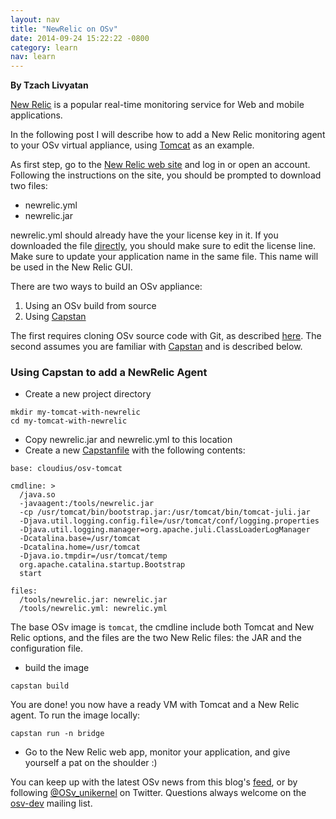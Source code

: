 ```yaml
---
layout: nav
title: "NewRelic on OSv"
date: 2014-09-24 15:22:22 -0800
category: learn
nav: learn
---
```


**By Tzach Livyatan**

[New Relic](http://newrelic.com/) is a popular real-time monitoring
service for Web and mobile applications.

In the following post I will describe how to add a New Relic
monitoring agent to your OSv virtual appliance, using [Tomcat](http://tomcat.apache.org/) as an
example.

<!--more-->

As first step, go to the [New Relic web site](http://newrelic.com/) and log in  or open an account.  Following the instructions on the site, you should be prompted to download two files:

* newrelic.yml 
* newrelic.jar

newrelic.yml should already have the your license key in it.
If you downloaded the file
[directly](http://download.newrelic.com/newrelic/java-agent/newrelic-agent/3.10.0/newrelic.yml),
you should make sure to edit the license line.
Make sure to update your application name in the same file. This name
will be used in the New Relic GUI.


There are two ways to build an OSv appliance:

1. Using an OSv build from source
1. Using [Capstan](https://github.com/cloudius-systems/capstan)

The first requires cloning OSv source code with Git, as described
[here](https://github.com/cloudius-systems/osv-apps/tree/master/java-newrelic).
The second assumes you are familiar with [Capstan](https://github.com/cloudius-systems/capstan) and is described below.

### Using Capstan to add a NewRelic Agent

* Create a new project directory

```
mkdir my-tomcat-with-newrelic
cd my-tomcat-with-newrelic
```


* Copy newrelic.jar and newrelic.yml to this location
* Create a new [Capstanfile](https://github.com/cloudius-systems/capstan/blob/master/Documentation/Capstanfile.md) with the following contents:



```
base: cloudius/osv-tomcat
```

```
cmdline: >
  /java.so
  -javaagent:/tools/newrelic.jar
  -cp /usr/tomcat/bin/bootstrap.jar:/usr/tomcat/bin/tomcat-juli.jar
  -Djava.util.logging.config.file=/usr/tomcat/conf/logging.properties
  -Djava.util.logging.manager=org.apache.juli.ClassLoaderLogManager
  -Dcatalina.base=/usr/tomcat
  -Dcatalina.home=/usr/tomcat
  -Djava.io.tmpdir=/usr/tomcat/temp
  org.apache.catalina.startup.Bootstrap
  start
```

```
files:
  /tools/newrelic.jar: newrelic.jar
  /tools/newrelic.yml: newrelic.yml
```

The base OSv image is `tomcat`, the cmdline include both Tomcat and
  New Relic options, and the files are the two New Relic files: the JAR and the configuration file.

* build the image

```
capstan build
```
You are done! you now have a ready VM with Tomcat and a New Relic agent.
To run the image locally:

```
capstan run -n bridge
```
* Go to the New Relic web app, monitor your application, and give yourself a
  pat on the shoulder :)
  
  
You can keep up with the latest OSv news from this blog's [feed](http://osv.io/blog/atom.xml), or by following [@OSv_unikernel](https://twitter.com/OSv_unikernel) on Twitter.  Questions always welcome on the [osv-dev](https://groups.google.com/forum/#!forum/osv-dev) mailing list.


